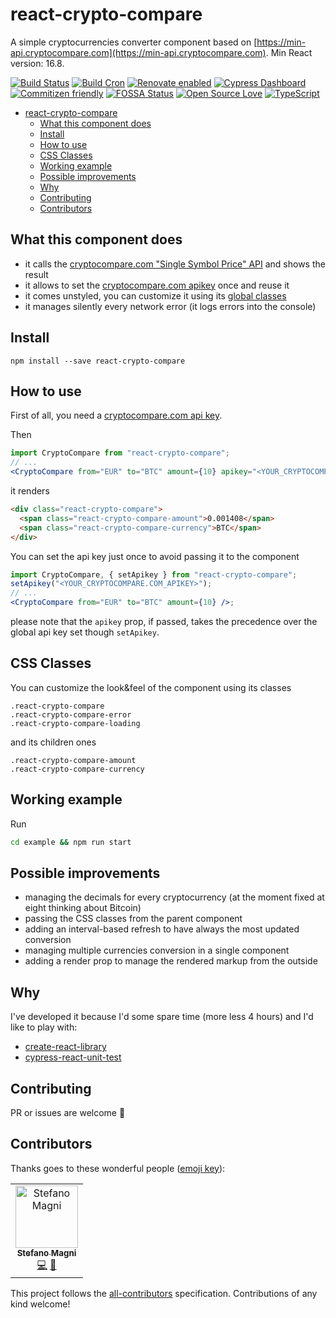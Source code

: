 # react-crypto-compare

A simple cryptocurrencies converter component based on
[https://min-api.cryptocompare.com](https://min-api.cryptocompare.com). Min React version: 16.8.

[![Build Status](https://travis-ci.com/NoriSte/react-crypto-compare.svg?branch=master)](https://travis-ci.com/NoriSte/react-crypto-compare)
[![Build Cron](https://img.shields.io/badge/build%20cron-weekly-44cc11.svg)](https://travis-ci.com/NoriSte/react-crypto-compare)
[![Renovate enabled](https://img.shields.io/badge/renovate-enabled-brightgreen.svg)](https://renovatebot.com/)
[![Cypress Dashboard](https://img.shields.io/static/v1?label=Cypress&message=Dashboard&color=00BF88)](https://dashboard.cypress.io/#/projects/zc8g3j/runs)
<br />
[![Commitizen friendly](https://img.shields.io/badge/commitizen-friendly-brightgreen.svg)](http://commitizen.github.io/cz-cli/)
[![FOSSA Status](https://app.fossa.com/api/projects/git%2Bgithub.com%2FNoriSte%2Freact-crypto-compare.svg?type=shield)](https://app.fossa.com/projects/git%2Bgithub.com%2FNoriSte%2Freact-crypto-compare?ref=badge_shield)
[![Open Source
Love](https://badges.frapsoft.com/os/mit/mit.svg?v=102)](https://github.com/ellerbrock/open-source-badge/)
[![TypeScript](https://badges.frapsoft.com/typescript/love/typescript.svg?v=101)](https://github.com/ellerbrock/typescript-badges/)

- [react-crypto-compare](#react-crypto-compare)
  - [What this component does](#what-this-component-does)
  - [Install](#install)
  - [How to use](#how-to-use)
  - [CSS Classes](#css-classes)
  - [Working example](#working-example)
  - [Possible improvements](#possible-improvements)
  - [Why](#why)
  - [Contributing](#contributing)
  - [Contributors](#contributors)

## What this component does

- it calls the [cryptocompare.com "Single Symbol Price"
  API](https://min-api.cryptocompare.com/documentation?key=Price&cat=SingleSymbolPriceEndpoint) and
  shows the result
- it allows to set the [cryptocompare.com apikey](https://www.cryptocompare.com/cryptopian/api-keys) once and reuse it
- it comes unstyled, you can customize it using its [global classes](#css-classes)
- it manages silently every network error (it logs errors into the console)

## Install

`npm install --save react-crypto-compare`

## How to use

First of all, you need a [cryptocompare.com api
key](https://www.cryptocompare.com/cryptopian/api-keys).

Then

```jsx
import CryptoCompare from "react-crypto-compare";
// ...
<CryptoCompare from="EUR" to="BTC" amount={10} apikey="<YOUR_CRYPTOCOMPARE.COM_APIKEY>" />;
```

it renders

```html
<div class="react-crypto-compare">
  <span class="react-crypto-compare-amount">0.001408</span>
  <span class="react-crypto-compare-currency">BTC</span>
</div>
```

You can set the api key just once to avoid passing it to the component

```jsx
import CryptoCompare, { setApikey } from "react-crypto-compare";
setApikey("<YOUR_CRYPTOCOMPARE.COM_APIKEY>");
// ...
<CryptoCompare from="EUR" to="BTC" amount={10} />;
```

please note that the `apikey` prop, if passed, takes the precedence over the global api key set
though `setApikey`.

## CSS Classes

You can customize the look&feel of the component using its classes

```
.react-crypto-compare
.react-crypto-compare-error
.react-crypto-compare-loading
```

and its children ones

```
.react-crypto-compare-amount
.react-crypto-compare-currency
```

## Working example

Run

```bash
cd example && npm run start
```

## Possible improvements

- managing the decimals for every cryptocurrency (at the moment fixed at eight thinking about Bitcoin)
- passing the CSS classes from the parent component
- adding an interval-based refresh to have always the most updated conversion
- managing multiple currencies conversion in a single component
- adding a render prop to manage the rendered markup from the outside

## Why

I've developed it because I'd some spare time (more less 4 hours) and I'd like to play with:

- [create-react-library](https://www.npmjs.com/package/create-react-library)
- [cypress-react-unit-test](https://github.com/bahmutov/cypress-react-unit-test)

## Contributing

PR or issues are welcome 👋

## Contributors

Thanks goes to these wonderful people ([emoji key](https://allcontributors.org/docs/en/emoji-key)):

<!-- ALL-CONTRIBUTORS-LIST:START - Do not remove or modify this section -->
<!-- prettier-ignore -->
<table><tr><td align="center"><a href="https://twitter.com/NoriSte"><img src="https://avatars0.githubusercontent.com/u/173663?v=4" width="100px;" alt="Stefano Magni"/><br /><sub><b>Stefano Magni</b></sub></a><br /><a href="https://github.com/NoriSte/react-crypto-compare/commits?author=NoriSte" title="Code">💻</a> <a href="https://github.com/NoriSte/react-crypto-compare/commits?author=NoriSte" title="Documentation">📖</a></td></tr></table>

<!-- ALL-CONTRIBUTORS-LIST:END -->

This project follows the [all-contributors](https://github.com/all-contributors/all-contributors) specification. Contributions of any kind welcome!
